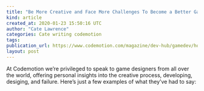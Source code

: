 ```yaml
---
title: "Be More Creative and Face More Challenges To Become a Better Game Designer"
kind: article
created_at: 2020-01-23 15:50:16 UTC
author: "Cate Lawrence"
categories: Cate writing codemotion
tags: 
publication_url: https://www.codemotion.com/magazine/dev-hub/gamedev/how-to-be-more-creative-and-a-better-game-designer/
layout: post
---
```

At Codemotion we’re privileged to speak to game designers from all over the world, offering personal insights into the creative process, developing, desiging, and failure. Here’s just a few examples of what they’ve had to say:

